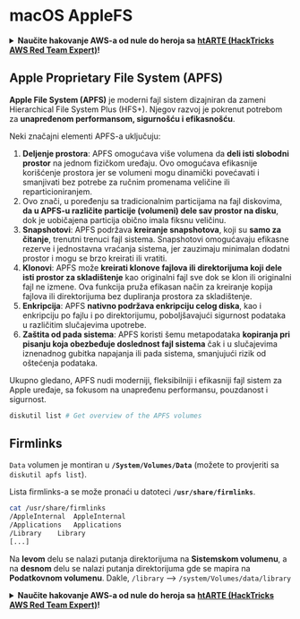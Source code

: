 # macOS AppleFS

<details>

<summary><strong>Naučite hakovanje AWS-a od nule do heroja sa</strong> <a href="https://training.hacktricks.xyz/courses/arte"><strong>htARTE (HackTricks AWS Red Team Expert)</strong></a><strong>!</strong></summary>

Drugi načini podrške HackTricks-u:

* Ako želite da vidite **vašu kompaniju reklamiranu na HackTricks-u** ili **preuzmete HackTricks u PDF formatu** proverite [**SUBSCRIPTION PLANS**](https://github.com/sponsors/carlospolop)!
* Nabavite [**zvanični PEASS & HackTricks swag**](https://peass.creator-spring.com)
* Otkrijte [**The PEASS Family**](https://opensea.io/collection/the-peass-family), našu kolekciju ekskluzivnih [**NFT-ova**](https://opensea.io/collection/the-peass-family)
* **Pridružite se** 💬 [**Discord grupi**](https://discord.gg/hRep4RUj7f) ili [**telegram grupi**](https://t.me/peass) ili nas **pratite** na **Twitter-u** 🐦 [**@carlospolopm**](https://twitter.com/hacktricks\_live)**.**
* **Podelite svoje hakovanje trikove slanjem PR-ova na** [**HackTricks**](https://github.com/carlospolop/hacktricks) i [**HackTricks Cloud**](https://github.com/carlospolop/hacktricks-cloud) github repozitorijume.

</details>

## Apple Proprietary File System (APFS)

**Apple File System (APFS)** je moderni fajl sistem dizajniran da zameni Hierarchical File System Plus (HFS+). Njegov razvoj je pokrenut potrebom za **unapređenom performansom, sigurnošću i efikasnošću**.

Neki značajni elementi APFS-a uključuju:

1. **Deljenje prostora**: APFS omogućava više volumena da **deli isti slobodni prostor** na jednom fizičkom uređaju. Ovo omogućava efikasnije korišćenje prostora jer se volumeni mogu dinamički povećavati i smanjivati bez potrebe za ručnim promenama veličine ili reparticioniranjem.
2. Ovo znači, u poređenju sa tradicionalnim particijama na fajl diskovima, **da u APFS-u različite particije (volumeni) dele sav prostor na disku**, dok je uobičajena particija obično imala fiksnu veličinu.
3. **Snapshotovi**: APFS podržava **kreiranje snapshotova**, koji su **samo za čitanje**, trenutni trenuci fajl sistema. Snapshotovi omogućavaju efikasne rezerve i jednostavna vraćanja sistema, jer zauzimaju minimalan dodatni prostor i mogu se brzo kreirati ili vratiti.
4. **Klonovi**: APFS može **kreirati klonove fajlova ili direktorijuma koji dele isti prostor za skladištenje** kao originalni fajl sve dok se klon ili originalni fajl ne izmene. Ova funkcija pruža efikasan način za kreiranje kopija fajlova ili direktorijuma bez dupliranja prostora za skladištenje.
5. **Enkripcija**: APFS **nativno podržava enkripciju celog diska**, kao i enkripciju po fajlu i po direktorijumu, poboljšavajući sigurnost podataka u različitim slučajevima upotrebe.
6. **Zaštita od pada sistema**: APFS koristi šemu metapodataka **kopiranja pri pisanju koja obezbeđuje doslednost fajl sistema** čak i u slučajevima iznenadnog gubitka napajanja ili pada sistema, smanjujući rizik od oštećenja podataka.

Ukupno gledano, APFS nudi moderniji, fleksibilniji i efikasniji fajl sistem za Apple uređaje, sa fokusom na unapređenu performansu, pouzdanost i sigurnost.

```bash
diskutil list # Get overview of the APFS volumes
```

## Firmlinks

`Data` volumen je montiran u **`/System/Volumes/Data`** (možete to provjeriti sa `diskutil apfs list`).

Lista firmlinks-a se može pronaći u datoteci **`/usr/share/firmlinks`**.

```bash
cat /usr/share/firmlinks
/AppleInternal	AppleInternal
/Applications	Applications
/Library	Library
[...]
```

Na **levom** delu se nalazi putanja direktorijuma na **Sistemskom volumenu**, a na **desnom** delu se nalazi putanja direktorijuma gde se mapira na **Podatkovnom volumenu**. Dakle, `/library` --> `/system/Volumes/data/library`

<details>

<summary><strong>Naučite hakovanje AWS-a od nule do heroja sa</strong> <a href="https://training.hacktricks.xyz/courses/arte"><strong>htARTE (HackTricks AWS Red Team Expert)</strong></a><strong>!</strong></summary>

Drugi načini da podržite HackTricks:

* Ako želite da vidite **vašu kompaniju reklamiranu u HackTricks-u** ili **preuzmete HackTricks u PDF formatu** proverite [**SUBSCRIPTION PLANS**](https://github.com/sponsors/carlospolop)!
* Nabavite [**zvanični PEASS & HackTricks swag**](https://peass.creator-spring.com)
* Otkrijte [**The PEASS Family**](https://opensea.io/collection/the-peass-family), našu kolekciju ekskluzivnih [**NFT-ova**](https://opensea.io/collection/the-peass-family)
* **Pridružite se** 💬 [**Discord grupi**](https://discord.gg/hRep4RUj7f) ili [**telegram grupi**](https://t.me/peass) ili nas **pratite** na **Twitter-u** 🐦 [**@carlospolopm**](https://twitter.com/hacktricks\_live)**.**
* **Podelite svoje hakovanje trikove slanjem PR-ova na** [**HackTricks**](https://github.com/carlospolop/hacktricks) i [**HackTricks Cloud**](https://github.com/carlospolop/hacktricks-cloud) github repozitorijume.

</details>
